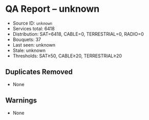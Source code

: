 # QA Report – unknown

- Source ID: `unknown`
- Services total: 6418
- Distribution: SAT=6418, CABLE=0, TERRESTRIAL=0, RADIO=0
- Bouquets: 37
- Last seen: unknown
- Stale: unknown
- Thresholds: SAT≥50, CABLE≥20, TERRESTRIAL≥20

## Duplicates Removed
- None

## Warnings
- None
